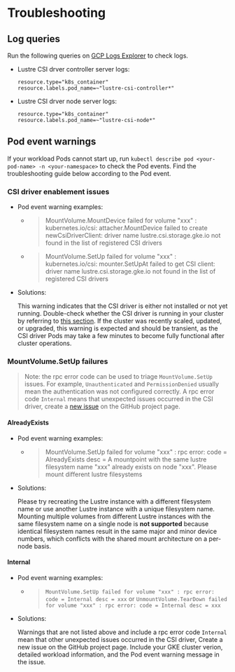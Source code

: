 <!--
Copyright 2025 Google LLC

Licensed under the Apache License, Version 2.0 (the "License");
you may not use this file except in compliance with the License.
You may obtain a copy of the License at

    https://www.apache.org/licenses/LICENSE-2.0

Unless required by applicable law or agreed to in writing, software
distributed under the License is distributed on an "AS IS" BASIS,
WITHOUT WARRANTIES OR CONDITIONS OF ANY KIND, either express or implied.
See the License for the specific language governing permissions and
limitations under the License.
-->

# Troubleshooting

## Log queries

Run the following queries on [GCP Logs Explorer](https://cloud.google.com/logging/docs/view/logs-explorer-interface) to check logs.

- Lustre CSI drver controller server logs:

    ```text
    resource.type="k8s_container"
    resource.labels.pod_name=~"lustre-csi-controller*"
    ```

- Lustre CSI drver node server logs:

    ```text
    resource.type="k8s_container"
    resource.labels.pod_name=~"lustre-csi-node*"
    ```

## Pod event warnings

If your workload Pods cannot start up, run `kubectl describe pod <your-pod-name> -n <your-namespace>` to check the Pod events. Find the troubleshooting guide below according to the Pod event.

### CSI driver enablement issues

- Pod event warning examples:

  - > MountVolume.MountDevice failed for volume "xxx" : kubernetes.io/csi: attacher.MountDevice failed to create newCsiDriverClient: driver name lustre.csi.storage.gke.io not found in the list of registered CSI drivers

  - > MountVolume.SetUp failed for volume "xxx" : kubernetes.io/csi: mounter.SetUpAt failed to get CSI client: driver name lustre.csi.storage.gke.io not found in the list of registered CSI drivers

- Solutions:

  This warning indicates that the CSI driver is either not installed or not yet running. Double-check whether the CSI driver is running in your cluster by referring to [this section](installation.md#check-the-driver-status). If the cluster was recently scaled, updated, or upgraded, this warning is expected and should be transient, as the CSI driver Pods may take a few minutes to become fully functional after cluster operations.

### MountVolume.SetUp failures

> Note: the rpc error code can be used to triage `MountVolume.SetUp` issues. For example, `Unauthenticated` and `PermissionDenied` usually mean the authentication was not configured correctly. A rpc error code `Internal` means that unexpected issues occurred in the CSI driver, create a [new issue](https://github.com/GoogleCloudPlatform/lustre-csi-driver/issues/new) on the GitHub project page.

#### AlreadyExists

- Pod event warning examples:

  - > MountVolume.SetUp failed for volume "xxx" : rpc error: code = AlreadyExists desc = A mountpoint with the same lustre filesystem name "xxx" already exists on node "xxx". Please mount different lustre filesystems

- Solutions:

  Please try recreating the Lustre instance with a different filesystem name or use another Lustre instance with a unique filesystem name. Mounting multiple volumes from different Lustre instances with the same filesystem name on a single node is **not supported** because identical filesystem names result in the same major and minor device numbers, which conflicts with the shared mount architecture on a per-node basis.

#### Internal

- Pod event warning examples:

  - > `MountVolume.SetUp failed for volume "xxx" : rpc error: code = Internal desc = xxx` or `UnmountVolume.TearDown failed for volume "xxx" : rpc error: code = Internal desc = xxx`

- Solutions:

  Warnings that are not listed above and include a rpc error code `Internal` mean that other unexpected issues occurred in the CSI driver, Create a new issue on the GitHub project page. Include your GKE cluster verion, detailed workload information, and the Pod event warning message in the issue.
